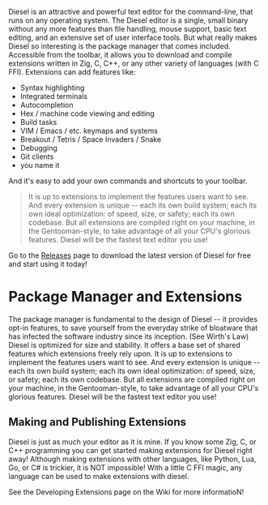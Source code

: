 Diesel is an attractive and powerful text editor for the command-line, that runs on any operating system. The Diesel editor is a single, small binary without any more features than file handling, mouse support, basic text editing, and an extensive set of user interface tools. But what really makes Diesel so interesting is the package manager that comes included. Accessible from the toolbar, it allows you to download and compile extensions written in Zig, C, C++, or any other variety of languages (with C FFI). Extensions can add features like:

 - Syntax highlighting
 - Integrated terminals
 - Autocompletion
 - Hex / machine code viewing and editing
 - Build tasks
 - VIM / Emacs / etc. keymaps and systems
 - Breakout / Tetris / Space Invaders / Snake
 - Debugging
 - Git clients
 - you name it

And it's easy to add your own commands and shortcuts to your toolbar.

> It is up to extensions to implement the features users want to see. And every extension is unique -- each its own build system; each its own ideal optimization: of speed, size, or safety; each its own codebase. But all extensions are compiled right on your machine, in the Gentooman-style, to take advantage of all your CPU's glorious features. Diesel will be the fastest text editor you use!

Go to the [Releases](https://github.com/codemessiah/diesel/releases) page to download the latest version of Diesel for free and start using it today!

# Package Manager and Extensions
The package manager is fundamental to the design of Diesel -- it provides opt-in features, to save yourself from the everyday strike of bloatware that has infected the software industry since its inception. (See Wirth's Law) Diesel is optimized for size and stability. It offers a base set of shared features which extensions freely rely upon. It is up to extensions to implement the features users want to see. And every extension is unique -- each its own build system; each its own ideal optimization: of speed, size, or safety; each its own codebase. But all extensions are compiled right on your machine, in the Gentooman-style, to take advantage of all your CPU's glorious features. Diesel will be the fastest text editor you use!

## Making and Publishing Extensions
Diesel is just as much your editor as it is mine. If you know some Zig, C, or C++ programming you can get started making extensions for Diesel right away! Although making extensions with other languages, like Python, Lua, Go, or C# is trickier, it is NOT impossible! With a little C FFI magic, any language can be used to make extensions with diesel.

See the Developing Extensions page on the Wiki for more informatioN!
 
